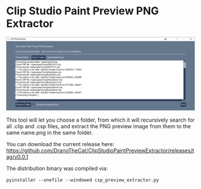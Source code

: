 # Clip Studio Paint Preview PNG Extractor

![Screenshot](screenshot.png)

This tool will let you choose a folder, from which it will recursively search for all .clip and .csp files, and extract the PNG preview image from them to the same name.png in the same folder.

You can download the current release here:  https://github.com/DranoTheCat/ClipStudioPaintPreviewExtractor/releases/tag/v0.0.1

The distribution binary was compiled via:
```
pyinstaller --onefile --windowed csp_preview_extractor.py 
```

